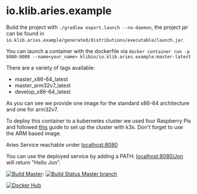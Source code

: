 # io.klib.aries.example

Build the project with `./gradlew export.launch --no-daemon`, the project jar can be found in `io.klib.aries.example/generated/distributions/executable/launch.jar`.

You can launch a container with the dockerfile via `docker container run -p 8080:8080 --name<your_name> klibio/io.klib.aries.example:master-latest`

There are a variety of tags available:
* master_x86-64_latest
* master_arm32v7_latest
* develop_x86-64_latest

As you can see we provide one image for the standard x86-64 architecture and one for arm32v7.

To deploy this container to a kubernetes cluster we used four Raspberry Pis and followed [this](https://github.com/teamserverless/k8s-on-raspbian#pick-k3s) guide to set up the cluster with k3s. Don't forget to use the ARM based image.

Aries Service reachable under [localhost:8080](localhost:8080)

You can use the deployed service by adding a PATH: [localhost:8080/Jon](localhost:8080/Jon) will return "Hello Jon".


[![Build Master](https://img.shields.io/badge/branch-master-brightgreen.svg)](https://github.com/klibio/io.klib.aries.example/tree/master): 
[![Build Status Master branch](https://api.travis-ci.org/klibio/io.klib.aries.example.svg?branch=master)](https://travis-ci.org/klibio/io.klib.aries.example)

[![Docker Hub](https://img.shields.io/badge/Docker%20Hub-io.klib.aries.example-blue)](https://hub.docker.com/r/klibio/io.klib.aries.example/)